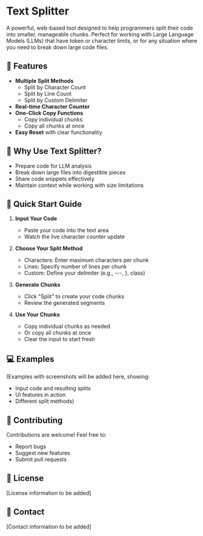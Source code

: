 # Text Splitter

A powerful, web-based tool designed to help programmers split their code into smaller, manageable chunks. Perfect for working with Large Language Models (LLMs) that have token or character limits, or for any situation where you need to break down large code files.

## 🚀 Features

- **Multiple Split Methods**
  - Split by Character Count
  - Split by Line Count
  - Split by Custom Delimiter
- **Real-time Character Counter**
- **One-Click Copy Functions**
  - Copy individual chunks
  - Copy all chunks at once
- **Easy Reset** with clear functionality

## 🎯 Why Use Text Splitter?

- Prepare code for LLM analysis
- Break down large files into digestible pieces
- Share code snippets effectively
- Maintain context while working with size limitations

## 📝 Quick Start Guide

1. **Input Your Code**
   - Paste your code into the text area
   - Watch the live character counter update

2. **Choose Your Split Method**
   - Characters: Enter maximum characters per chunk
   - Lines: Specify number of lines per chunk
   - Custom: Define your delimiter (e.g., ---, }, class)

3. **Generate Chunks**
   - Click "Split" to create your code chunks
   - Review the generated segments

4. **Use Your Chunks**
   - Copy individual chunks as needed
   - Or copy all chunks at once
   - Clear the input to start fresh

## 💻 Examples

(Examples with screenshots will be added here, showing:
- Input code and resulting splits
- UI features in action
- Different split methods)

## 🤝 Contributing

Contributions are welcome! Feel free to:
- Report bugs
- Suggest new features
- Submit pull requests

## 📄 License

[License information to be added]

## 🔗 Contact

[Contact information to be added]
